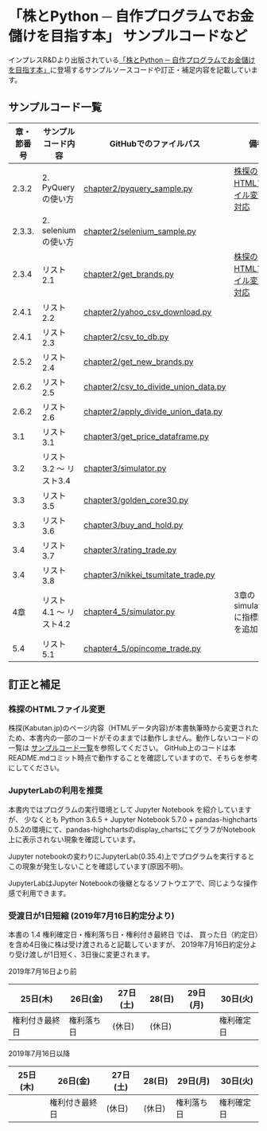 # 「株とPython ─ 自作プログラムでお金儲けを目指す本」 サンプルコードなど

インプレスR&Dより出版されている[「株とPython ─ 自作プログラムでお金儲けを目指す本」](https://nextpublishing.jp/book/10319.html)に登場するサンプルソースコードや訂正・補足内容を記載しています。

## サンプルコード一覧

| 章・節番号  | サンプルコード内容 | GitHubでのファイルパス | 備考 |
|------------|-------------------|----------------------|---------|
| 2.3.2 | 2. PyQueryの使い方 | [chapter2/pyquery_sample.py](chapter2/pyquery_sample.py) | [株探のHTMLファイル変更に対応](#株探のHTMLファイル変更)  |
| 2.3.3.| 2. seleniumの使い方 | [chapter2/selenium_sample.py](chapter2/selenium_sample.py) | |
| 2.3.4 | リスト2.1 | [chapter2/get_brands.py](chapter2/get_brands.py )|[株探のHTMLファイル変更に対応](#株探のHTMLファイル変更)  |
| 2.4.1 | リスト2.2 | [chapter2/yahoo_csv_download.py](chapter2/yahoo_csv_download.py) | |
| 2.4.1 | リスト2.3 | [chapter2/csv_to_db.py](chapter2/csv_to_db.py) ||
| 2.5.2 | リスト2.4 | [chapter2/get_new_brands.py](chapter2/get_new_brands.py)| |
| 2.6.2 | リスト2.5 | [chapter2/csv_to_divide_union_data.py](chapter2/csv_to_divide_union_data.py) | |
| 2.6.2 | リスト2.6 | [chapter2/apply_divide_union_data.py](chapter2/apply_divide_union_data.py) | |
| 3.1 | リスト3.1 | [chapter3/get_price_dataframe.py](chapter3/get_price_dataframe.py)| |
| 3.2 | リスト3.2 ～ リスト3.4 | [chapter3/simulator.py](chapter3/simulator.py)| |
| 3.3 | リスト3.5 | [chapter3/golden_core30.py](chapter3/golden_core30.py) ||
| 3.3 | リスト3.6 | [chapter3/buy_and_hold.py](chapter3/buy_and_hold.py) ||
| 3.4 | リスト3.7 | [chapter3/rating_trade.py](chapter3/rating_trade.py) ||
| 3.4 | リスト3.8 | [chapter3/nikkei_tsumitate_trade.py](chapter3/nikkei_tsumitate_trade.py)||
| 4章 | リスト4.1 ～ リスト4.2 | [chapter4_5/simulator.py](chapter4_5/simulator.py) | 3章のsimulater.pyに指標関数を追加 |
| 5.4 | リスト5.1 | [chapter4_5/opincome_trade.py](chapter4_5/opincome_trade.py) | |

## 訂正と補足

### 株探のHTMLファイル変更
株探(Kabutan.jp)のページ内容（HTMLデータ内容)が本書執筆時から変更されたため、本書内の一部のコードがそのままでは動作しません。動作しないコードの一覧は [サンプルコード一覧](#サンプルコード一覧)を参照してください。
GitHub上のコードは本README.mdコミット時点で動作することを確認していますので、そちらを参考にしてください。

### JupyterLabの利用を推奨
本書内ではプログラムの実行環境として Jupyter Notebook を紹介していますが、 少なくとも
Python 3.6.5 + Jupyter Notebook 5.7.0 + pandas-highcharts 0.5.2の環境にて、pandas-highchartsのdisplay_chartsにてグラフがNotebook上に表示されない現象を確認しています。

Jupyter notebookの変わりにJupyterLab(0.35.4)上でプログラムを実行するとこの現象が発生しないことを確認しています(原因不明)。

JupyterLabはJupyter Notebookの後継となるソフトウエアで、同じような操作感で利用できます。

### 受渡日が1日短縮 (2019年7月16日約定分より)

本書の 1.4 権利確定日・権利落ち日・権利付き最終日 では、
買った日（約定日）を含め4日後に株は受け渡されると記載していますが、
2019年7月16日約定分より受け渡しが1日短く、3日後に変更されます。

2019年7月16日より前

| 25日(木)  | 26日(金) | 27日(土) | 28(日) | 29日(月) | 30日(火) |
|----------|----------|----------|--------|--------|--------|
|権利付き最終日|権利落ち日| (休日) | (休日) | | 権利確定日 |


2019年7月16日以降

| 25日(木)  | 26日(金) | 27日(土) | 28(日) | 29日(月) | 30日(火) |
|----------|----------|----------|--------|--------|--------|
| |権利付き最終日| (休日) | (休日) | 権利落ち日| 権利確定日 |
